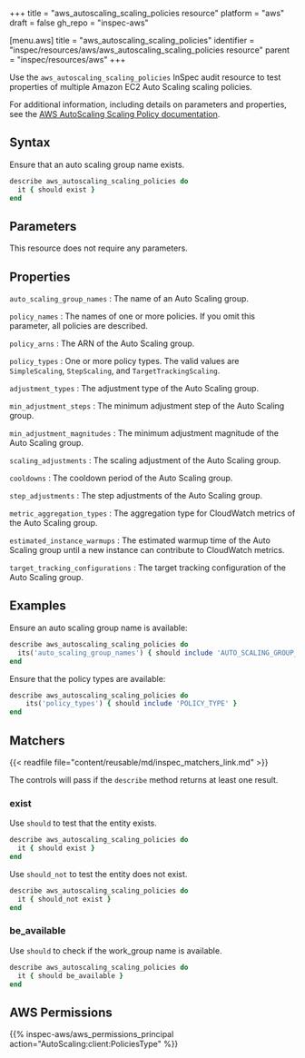 +++
title = "aws_autoscaling_scaling_policies resource"
platform = "aws"
draft = false
gh_repo = "inspec-aws"

[menu.aws]
title = "aws_autoscaling_scaling_policies"
identifier = "inspec/resources/aws/aws_autoscaling_scaling_policies resource"
parent = "inspec/resources/aws"
+++

Use the `aws_autoscaling_scaling_policies` InSpec audit resource to test properties of multiple Amazon EC2 Auto Scaling scaling policies.

For additional information, including details on parameters and properties, see the [AWS AutoScaling Scaling Policy documentation](https://docs.aws.amazon.com/AWSCloudFormation/latest/UserGuide/aws-properties-as-policy.html).

## Syntax

Ensure that an auto scaling group name exists.

```ruby
describe aws_autoscaling_scaling_policies do
  it { should exist }
end
```

## Parameters

This resource does not require any parameters.

## Properties

`auto_scaling_group_names`
: The name of an Auto Scaling group.

`policy_names`
: The names of one or more policies. If you omit this parameter, all policies are described.

`policy_arns`
: The ARN of the Auto Scaling group.

`policy_types`
: One or more policy types. The valid values are `SimpleScaling`, `StepScaling`, and `TargetTrackingScaling`.

`adjustment_types`
: The adjustment type of the Auto Scaling group.

`min_adjustment_steps`
: The minimum adjustment step of the Auto Scaling group.

`min_adjustment_magnitudes`
: The minimum adjustment magnitude of the Auto Scaling group.

`scaling_adjustments`
: The scaling adjustment of the Auto Scaling group.

`cooldowns`
: The cooldown period of the Auto Scaling group.

`step_adjustments`
: The step adjustments of the Auto Scaling group.

`metric_aggregation_types`
: The aggregation type for CloudWatch metrics of the Auto Scaling group.

`estimated_instance_warmups`
: The estimated warmup time of the Auto Scaling group until a new instance can contribute to CloudWatch metrics.

`target_tracking_configurations`
: The target tracking configuration of the Auto Scaling group.

## Examples

Ensure an auto scaling group name is available:

```ruby
describe aws_autoscaling_scaling_policies do
  its('auto_scaling_group_names') { should include 'AUTO_SCALING_GROUP_NAME' }
end
```

Ensure that the policy types are available:

```ruby
describe aws_autoscaling_scaling_policies do
    its('policy_types') { should include 'POLICY_TYPE' }
end
```

## Matchers

{{< readfile file="content/reusable/md/inspec_matchers_link.md" >}}

The controls will pass if the `describe` method returns at least one result.

### exist

Use `should` to test that the entity exists.

```ruby
describe aws_autoscaling_scaling_policies do
  it { should exist }
end
```

Use `should_not` to test the entity does not exist.

```ruby
describe aws_autoscaling_scaling_policies do
  it { should_not exist }
end
```

### be_available

Use `should` to check if the work_group name is available.

```ruby
describe aws_autoscaling_scaling_policies do
  it { should be_available }
end
```

## AWS Permissions

{{% inspec-aws/aws_permissions_principal action="AutoScaling:client:PoliciesType" %}}
